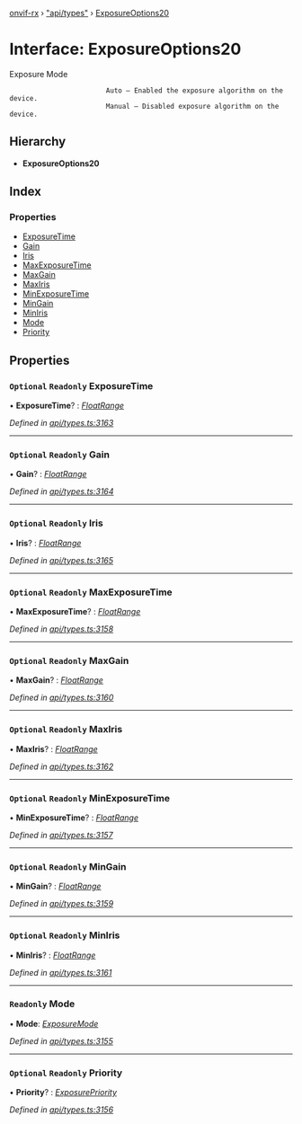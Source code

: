 [onvif-rx](../README.md) › ["api/types"](../modules/_api_types_.md) › [ExposureOptions20](_api_types_.exposureoptions20.md)

# Interface: ExposureOptions20

Exposure Mode

							Auto – Enabled the exposure algorithm on the device.
							Manual – Disabled exposure algorithm on the device.

## Hierarchy

* **ExposureOptions20**

## Index

### Properties

* [ExposureTime](_api_types_.exposureoptions20.md#optional-readonly-exposuretime)
* [Gain](_api_types_.exposureoptions20.md#optional-readonly-gain)
* [Iris](_api_types_.exposureoptions20.md#optional-readonly-iris)
* [MaxExposureTime](_api_types_.exposureoptions20.md#optional-readonly-maxexposuretime)
* [MaxGain](_api_types_.exposureoptions20.md#optional-readonly-maxgain)
* [MaxIris](_api_types_.exposureoptions20.md#optional-readonly-maxiris)
* [MinExposureTime](_api_types_.exposureoptions20.md#optional-readonly-minexposuretime)
* [MinGain](_api_types_.exposureoptions20.md#optional-readonly-mingain)
* [MinIris](_api_types_.exposureoptions20.md#optional-readonly-miniris)
* [Mode](_api_types_.exposureoptions20.md#readonly-mode)
* [Priority](_api_types_.exposureoptions20.md#optional-readonly-priority)

## Properties

### `Optional` `Readonly` ExposureTime

• **ExposureTime**? : *[FloatRange](_api_types_.floatrange.md)*

*Defined in [api/types.ts:3163](https://github.com/patrickmichalina/onvif-rx/blob/3e9b152/src/api/types.ts#L3163)*

___

### `Optional` `Readonly` Gain

• **Gain**? : *[FloatRange](_api_types_.floatrange.md)*

*Defined in [api/types.ts:3164](https://github.com/patrickmichalina/onvif-rx/blob/3e9b152/src/api/types.ts#L3164)*

___

### `Optional` `Readonly` Iris

• **Iris**? : *[FloatRange](_api_types_.floatrange.md)*

*Defined in [api/types.ts:3165](https://github.com/patrickmichalina/onvif-rx/blob/3e9b152/src/api/types.ts#L3165)*

___

### `Optional` `Readonly` MaxExposureTime

• **MaxExposureTime**? : *[FloatRange](_api_types_.floatrange.md)*

*Defined in [api/types.ts:3158](https://github.com/patrickmichalina/onvif-rx/blob/3e9b152/src/api/types.ts#L3158)*

___

### `Optional` `Readonly` MaxGain

• **MaxGain**? : *[FloatRange](_api_types_.floatrange.md)*

*Defined in [api/types.ts:3160](https://github.com/patrickmichalina/onvif-rx/blob/3e9b152/src/api/types.ts#L3160)*

___

### `Optional` `Readonly` MaxIris

• **MaxIris**? : *[FloatRange](_api_types_.floatrange.md)*

*Defined in [api/types.ts:3162](https://github.com/patrickmichalina/onvif-rx/blob/3e9b152/src/api/types.ts#L3162)*

___

### `Optional` `Readonly` MinExposureTime

• **MinExposureTime**? : *[FloatRange](_api_types_.floatrange.md)*

*Defined in [api/types.ts:3157](https://github.com/patrickmichalina/onvif-rx/blob/3e9b152/src/api/types.ts#L3157)*

___

### `Optional` `Readonly` MinGain

• **MinGain**? : *[FloatRange](_api_types_.floatrange.md)*

*Defined in [api/types.ts:3159](https://github.com/patrickmichalina/onvif-rx/blob/3e9b152/src/api/types.ts#L3159)*

___

### `Optional` `Readonly` MinIris

• **MinIris**? : *[FloatRange](_api_types_.floatrange.md)*

*Defined in [api/types.ts:3161](https://github.com/patrickmichalina/onvif-rx/blob/3e9b152/src/api/types.ts#L3161)*

___

### `Readonly` Mode

• **Mode**: *[ExposureMode](../enums/_api_types_.exposuremode.md)*

*Defined in [api/types.ts:3155](https://github.com/patrickmichalina/onvif-rx/blob/3e9b152/src/api/types.ts#L3155)*

___

### `Optional` `Readonly` Priority

• **Priority**? : *[ExposurePriority](../enums/_api_types_.exposurepriority.md)*

*Defined in [api/types.ts:3156](https://github.com/patrickmichalina/onvif-rx/blob/3e9b152/src/api/types.ts#L3156)*
